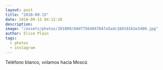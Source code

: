 ```yaml
---
layout: post
title: "2018-09-15"
date: 2018-09-15 04:12:16
description: 
image: "/assets/photos/201809/b0d77564947847a5adc16019162e3480.jpg"
author: Elise Plain
tags: 
  - photos
  - instagram
---
```


Teléfono blanco, volamos hacia Moscú
<p></p>
